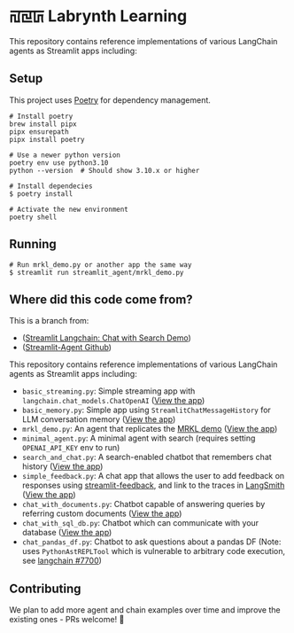 # ꡌꡙꡚ Labrynth Learning


This repository contains reference implementations of various LangChain agents as Streamlit apps including:

## Setup

This project uses [Poetry](https://python-poetry.org/) for dependency management.

```shell
# Install poetry
brew install pipx
pipx ensurepath
pipx install poetry
```

```shell
# Use a newer python version
poetry env use python3.10
python --version  # Should show 3.10.x or higher
```


```shell
# Install dependecies
$ poetry install

# Activate the new environment
poetry shell
```

## Running

```shell
# Run mrkl_demo.py or another app the same way
$ streamlit run streamlit_agent/mrkl_demo.py
```

## Where did this code come from?
This is a branch from: 
* ([Streamlit Langchain: Chat with Search Demo](https://langchain-chat-search.streamlit.app/))
* ([Streamlit-Agent Github](https://github.com/langchain-ai/streamlit-agent))

This repository contains reference implementations of various LangChain agents as Streamlit apps including:

- `basic_streaming.py`: Simple streaming app with `langchain.chat_models.ChatOpenAI` ([View the app](https://langchain-streaming-example.streamlit.app/))
- `basic_memory.py`: Simple app using `StreamlitChatMessageHistory` for LLM conversation memory ([View the app](https://langchain-st-memory.streamlit.app/))
- `mrkl_demo.py`: An agent that replicates the [MRKL demo](https://python.langchain.com/docs/modules/agents/how_to/mrkl) ([View the app](https://langchain-mrkl.streamlit.app))
- `minimal_agent.py`: A minimal agent with search (requires setting `OPENAI_API_KEY` env to run)
- `search_and_chat.py`: A search-enabled chatbot that remembers chat history ([View the app](https://langchain-chat-search.streamlit.app/))
- `simple_feedback.py`: A chat app that allows the user to add feedback on responses using [streamlit-feedback](https://github.com/trubrics/streamlit-feedback), and link to the traces in [LangSmith](https://docs.smith.langchain.com/) ([View the app](https://langsmith-simple-feedback.streamlit.app/))
- `chat_with_documents.py`: Chatbot capable of answering queries by referring custom documents ([View the app](https://langchain-document-chat.streamlit.app/))
- `chat_with_sql_db.py`: Chatbot which can communicate with your database ([View the app](https://langchain-chat-sql.streamlit.app/))
- `chat_pandas_df.py`: Chatbot to ask questions about a pandas DF (Note: uses `PythonAstREPLTool` which is vulnerable to arbitrary code execution,
  see [langchain #7700](https://github.com/langchain-ai/langchain/issues/7700))


## Contributing

We plan to add more agent and chain examples over time and improve the existing ones - PRs welcome! 🚀
